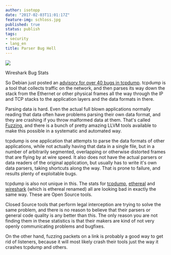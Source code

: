 ```yaml
---
author: isotopp
date: "2017-02-03T11:01:17Z"
feature-img: schloss.jpg
published: true
status: publish
tags:
- security
- lang_en
title: Parser Bug Hell
---
```

[![](https://blog.koehntopp.info/uploads/2017/02/Screen-Shot-2017-02-03-at-10.51.36-300x106.png)](http://www.cvedetails.com/vendor/4861/Wireshark.html)

Wireshark Bug Stats

So Debian just posted an
[advisory for over 40 bugs in tcpdump](https://www.debian.org/security/2017/dsa-3775).
tcpdump is a tool that collects traffic on the network, and then parses its
way down the stack from the Ethernet or other physical frames all the way
through the IP and TCP stacks to the application layers and the data formats
in there.

Parsing data is hard. Even the actual full blown applications normally
reading that data often have problems parsing their own data format, and
they are crashing if you throw malformed data at them. That's called
[Fuzzing](https://en.wikipedia.org/wiki/Fuzzing), and there is a bunch of
pretty amazing LLVM tools available to make this possible in a systematic
and automated way.

tcpdump is one application that attempts to parse the data formats of other
applications, while not actually having that data in a single file, but in a
number of arbitrarily segmented, overlapping or otherwise distorted frames
that are flying by at wire speed. It also does not have the actual parsers
or data readers of the original application, but usually has to write it's
own data parsers, taking shortcuts along the way. That is prone to failure,
and results plenty of exploitable bugs.

tcpdump is also not unique in this. The stats for
[tcpdump](https://www.cvedetails.com/vendor/6197/Tcpdump.html),
[ethereal](http://www.cvedetails.com/vendor/244/Ethereal-Group.html) and
[wireshark](http://www.cvedetails.com/vendor/4861/Wireshark.html) (which is
ethereal renamed) all are looking bad in exactly the same way. These are
Open Source tools.

Closed Source tools that perform legal interception are trying to solve the
same problem, and there is no reason to believe that their parsers or
general code quality is any better than this. The only reason you are not
finding them in these statistics is that their makers are kind of not very
openly communicating problems and bugfixes.

On the other hand, fuzzing packets on a link is probably a good way to get
rid of listeners, because it will most likely crash their tools just the way
it crashes tcpdump and others.
